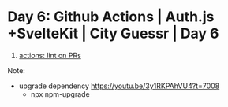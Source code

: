 # Day 6: Github Actions | Auth.js +SvelteKit | City Guessr | Day 6

1. [actions: lint on PRs](https://github.com/CodingGarden/listd/commit/f29e394de7735b1d8abe3f92d7944ac22f3d389e)

Note:

- upgrade dependency https://youtu.be/3y1RKPAhVU4?t=7008
  - npx npm-upgrade
